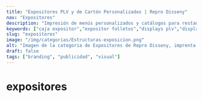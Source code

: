 ```yaml
---
title: "Expositores PLV y de Cartón Personalizados | Repro Disseny"
nav: "Expositores"
description: "Impresión de menús personalizados y catálogos para restaurantes con diseño profesional. Ofrecemos calidad y rapidez. ¡Solicita tu presupuesto!"
keywords: ["caja expositor","expositor folletos","displays plv","display en carton","expositores de carton personalizados","expositores plv"]
slug: "expositores"
image: "/img/categorias/Estructuras-exposicion.png"
alt: "Imagen de la categoria de Expositores de Repro Disseny, imprenta digital en Barcelona"
draft: false
tags: ["branding", "publicidad", "visual"]
---
```


# expositores